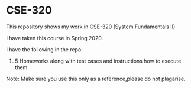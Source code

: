 # CSE-320
This repository shows my work in CSE-320 (System Fundamentals II)

I have taken this course in Spring 2020.

I have the following in the repo:
1) 5 Homeworks along with test cases and instructions how to execute them.

Note: Make sure you use this only as a reference,please do not plagarise.

